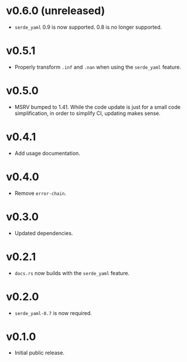 # v0.6.0 (unreleased)

  * `serde_yaml` 0.9 is now supported. 0.8 is no longer supported.

# v0.5.1

  * Properly transform `.inf` and `.nan` when using the `serde_yaml` feature.

# v0.5.0

  * MSRV bumped to 1.41. While the code update is just for a small code
    simplification, in order to simplify CI, updating makes sense.

# v0.4.1

  * Add usage documentation.

# v0.4.0

  * Remove `error-chain`.

# v0.3.0

  * Updated dependencies.

# v0.2.1

  * `docs.rs` now builds with the `serde_yaml` feature.

# v0.2.0

  * `serde_yaml-0.7` is now required.

# v0.1.0

  * Initial public release.
